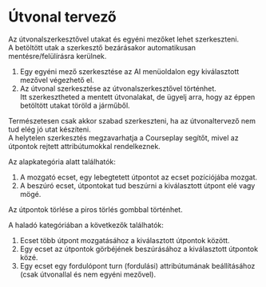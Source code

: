 # Útvonal tervező
  
Az útvonalszerkesztővel utakat és egyéni mezőket lehet szerkeszteni.  
A betöltött utak a szerkesztő bezárásakor automatikusan mentésre/felülírásra kerülnek.  
  
1) Egy egyéni mező szerkesztése az AI menüoldalon egy kiválasztott mezővel végezhető el.  
2) Az útvonal szerkesztése az útvonalszerkesztővel történhet.  
    Itt szerkesztheted a mentett útvonalakat, de ügyelj arra, hogy az éppen betöltött utakat töröld a járműből.  
  
Természetesen csak akkor szabad szerkeszteni, ha az útvonaltervező nem tud elég jó utat készíteni.  
A helytelen szerkesztés megzavarhatja a Courseplay segítőt, mivel az útpontok rejtett attribútumokkal rendelkeznek.  


  
Az alapkategória alatt találhatók:  
1) A mozgató ecset, egy lebegtetett útpontot az ecset pozíciójába mozgat.  
2) A beszúró ecset, útpontokat tud beszúrni a kiválasztott útpont elé vagy mögé.  
  
Az útpontok törlése a piros törlés gombbal történhet.  


  
A haladó kategóriában a következők találhatók:  
1) Ecset több útpont mozgatásához a kiválasztott útpontok között.  
2) Egy ecset az útpontok görbéjének beszúrásához a kiválasztott útpontok közé.  
3) Egy ecset egy fordulópont turn (fordulási) attribútumának beállításához (csak útvonallal és nem egyéni mezővel).  


